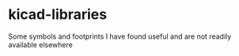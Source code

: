 # kicad-libraries
Some symbols and footprints I have found useful and are not readily available elsewhere
